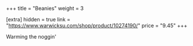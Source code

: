 +++
title = "Beanies"
weight = 3

[extra]
hidden = true
link = "https://www.warwicksu.com/shop/product/10274190/"
price = "9.45"
+++

Warming the noggin'